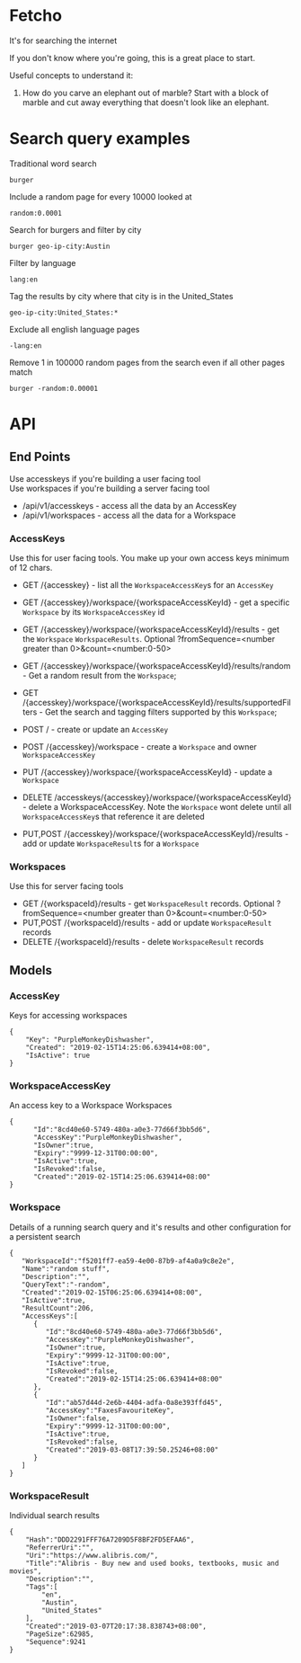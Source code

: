 # Fetcho

It's for searching the internet

If you don't know where you're going, this is a great place to start.

Useful concepts to understand it:
1. How do you carve an elephant out of marble? Start with a block of marble and cut away everything that doesn't look like an elephant.

# Search query examples

Traditional word search
```
burger
```

Include a random page for every 10000 looked at
```
random:0.0001 
```

Search for burgers and filter by city
```
burger geo-ip-city:Austin
```

Filter by language
```
lang:en
```

Tag the results by city where that city is in the United_States
```
geo-ip-city:United_States:*
```

Exclude all english language pages
```
-lang:en
```

Remove 1 in 100000 random pages from the search even if all other pages match
```
burger -random:0.00001
```

# API

## End Points

Use accesskeys if you're building a user facing tool  
Use workspaces if you're building a server facing tool

* /api/v1/accesskeys - access all the data by an AccessKey  
* /api/v1/workspaces - access all the data for a Workspace

### AccessKeys

Use this for user facing tools. You make up your own access keys minimum of 12 chars.

* GET /{accesskey} - list all the `WorkspaceAccessKey`s for an `AccessKey`
* GET /{accesskey}/workspace/{workspaceAccessKeyId} - get a specific `Workspace` by its `WorkspaceAccessKey` id
* GET /{accesskey}/workspace/{workspaceAccessKeyId}/results - get the `Workspace` `WorkspaceResults`. Optional ?fromSequence=&lt;number greater than 0&gt;&count=&lt;number:0-50&gt;
* GET /{accesskey}/workspace/{workspaceAccessKeyId}/results/random - Get a random result from the `Workspace`;
* GET /{accesskey}/workspace/{workspaceAccessKeyId}/results/supportedFilters - Get the search and tagging filters supported by this `Workspace`;

* POST / - create or update an `AccessKey`
* POST /{accesskey}/workspace - create a `Workspace` and owner `WorkspaceAccessKey`
* PUT /{accesskey}/workspace/{workspaceAccessKeyId} - update a `Workspace`
* DELETE /accesskeys/{accesskey}/workspace/{workspaceAccessKeyId} - delete a WorkspaceAccessKey. Note the `Workspace` wont delete until all `WorkspaceAccessKey`s that reference it are deleted
* PUT,POST /{accesskey}/workspace/{workspaceAccessKeyId}/results - add or update `WorkspaceResult`s for a `Workspace`

### Workspaces

Use this for server facing tools

* GET /{workspaceId}/results - get `WorkspaceResult` records. Optional ?fromSequence=&lt;number greater than 0&gt;&count=&lt;number:0-50&gt;
* PUT,POST /{workspaceId}/results - add or update `WorkspaceResult` records
* DELETE /{workspaceId}/results - delete `WorkspaceResult` records

## Models

### AccessKey 
Keys for accessing workspaces  

```
{
	"Key": "PurpleMonkeyDishwasher",
	"Created": "2019-02-15T14:25:06.639414+08:00",  
	"IsActive": true
}
```

### WorkspaceAccessKey 
An access key to a Workspace Workspaces 

```
{  
      "Id":"8cd40e60-5749-480a-a0e3-77d66f3bb5d6",  
      "AccessKey":"PurpleMonkeyDishwasher",  
      "IsOwner":true,  
      "Expiry":"9999-12-31T00:00:00",  
      "IsActive":true,  
      "IsRevoked":false,  
      "Created":"2019-02-15T14:25:06.639414+08:00"  
}  
```

### Workspace 
Details of a running search query and it's results and other configuration for a persistent search  

``` 
{  
   "WorkspaceId":"f5201ff7-ea59-4e00-87b9-af4a0a9c8e2e",  
   "Name":"random stuff",  
   "Description":"",  
   "QueryText":"-random",  
   "Created":"2019-02-15T06:25:06.639414+08:00",  
   "IsActive":true,  
   "ResultCount":206,  
   "AccessKeys":[    
      {  
         "Id":"8cd40e60-5749-480a-a0e3-77d66f3bb5d6",  
         "AccessKey":"PurpleMonkeyDishwasher",  
         "IsOwner":true,  
         "Expiry":"9999-12-31T00:00:00",  
         "IsActive":true,  
         "IsRevoked":false,  
         "Created":"2019-02-15T14:25:06.639414+08:00"  
      },  
      {    
         "Id":"ab57d44d-2e6b-4404-adfa-0a8e393ffd45",  
         "AccessKey":"FaxesFavouriteKey",  
         "IsOwner":false,  
         "Expiry":"9999-12-31T00:00:00",  
         "IsActive":true,  
         "IsRevoked":false,  
         "Created":"2019-03-08T17:39:50.25246+08:00"  
      }  
   ]  
}  
```

### WorkspaceResult 
Individual search results  

```  
{   
    "Hash":"DDD2291FFF76A7209D5F8BF2FD5EFAA6",  
    "ReferrerUri":"",  
    "Uri":"https://www.alibris.com/",  
    "Title":"Alibris - Buy new and used books, textbooks, music and movies",  
    "Description":"",  
    "Tags":[ 
		"en",
		"Austin",
		"United_States"
    ],  
    "Created":"2019-03-07T20:17:38.838743+08:00",  
    "PageSize":62985,  
    "Sequence":9241  
}
```
